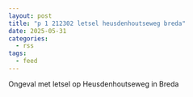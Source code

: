 ```yaml
---
layout: post
title: "p 1 212302 letsel heusdenhoutseweg breda"
date: 2025-05-31
categories: 
  - rss
tags: 
  - feed
---
```


Ongeval met letsel op Heusdenhoutseweg in Breda
